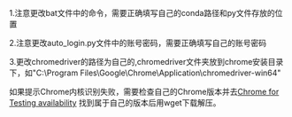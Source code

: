 1.注意更改bat文件中的命令，需要正确填写自己的conda路径和py文件存放的位置

2.注意更改auto_login.py文件中的账号密码，需要正确填写自己的账号密码

3.更改chromedriver的路径为自己的,chromedriver文件夹放到chrome安装目录下，如"C:\Program Files\Google\Chrome\Application\chromedriver-win64"

如果提示Chrome内核识别失败，需要检查自己的Chrome版本并去[Chrome for Testing availability](https://googlechromelabs.github.io/chrome-for-testing/#stable) 找到属于自己的版本后用wget下载解压。
